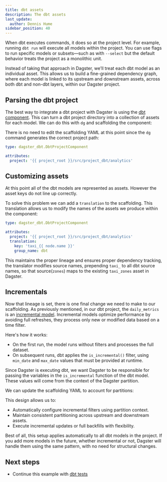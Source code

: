 ```yaml
---
title: dbt assets
description: The dbt assets
last_update:
  author: Dennis Hume
sidebar_position: 40
---
```


When dbt executes commands, it does so at the project level. For example, running `dbt run` will execute all models within the project. You can use flags to run specific models or subsets—such as with `--select` but the default behavior treats the project as a monolithic unit.

Instead of taking that approach in Dagster, we’ll treat each dbt model as an individual asset. This allows us to build a fine-grained dependency graph, where each model is linked to its upstream and downstream assets, across both dbt and non-dbt layers, within our Dagster project.

## Parsing the dbt project

The best way to integrate a dbt project with Dagster is using the [dbt component](/integrations/libraries/dbt). This can turn a dbt project directory into a collection of assets for each model. We can do this with `dg` and scaffolding the component:

<CliInvocationExample path="docs_projects/project_dbt/commands/dg-scaffold-dbt-component.txt" />

There is no need to edit the scaffolding YAML at this point since the `dg` command generates the correct project path:

```yaml
type: dagster_dbt.DbtProjectComponent

attributes:
  project: '{{ project_root }}/src/project_dbt/analytics'
```

## Customizing assets

At this point all of the dbt models are represented as assets. However the asset keys do not line up correctly.

To solve this problem we can add a `translation` to the scaffolding. This translation allows us to modify the names of the assets we produce within the component:

```yaml
type: dagster_dbt.DbtProjectComponent

attributes:
  project: '{{ project_root }}/src/project_dbt/analytics'
  translation:
    key: 'taxi_{{ node.name }}'
    group_name: dbt
```

This maintains the proper lineage and ensures proper dependency tracking, the translator modifies source names, prepending `taxi_` to all dbt source names, so that source(`zones`) maps to the existing `taxi_zones` asset in Dagster.

## Incrementals

Now that lineage is set, there is one final change we need to make to our scaffolding. As previously mentioned, in our dbt project, the `daily_metrics` is an [incremental model](https://docs.getdbt.com/docs/build/incremental-models). Incremental models optimize performance by avoiding full refreshes, they process only new or modified data based on a time filter.

<CodeExample
  path="docs_projects/project_dbt/src/project_dbt/analytics/models/marts/daily_metrics.sql"
  language="sql"
  title="src/project_dbt/analytics/models/marts/daily_metrics.sql"
/>

Here's how it works:

- On the first run, the model runs without filters and processes the full dataset.
- On subsequent runs, dbt applies the `is_incremental()` filter, using `min_date` and `max_date` values that must be provided at runtime.

Since Dagster is executing dbt, we want Dagster to be responsible for passing the variables in the `is_incremental` function of the dbt model. These values will come from the context of the Dagster partition.

We can update the scaffolding YAML to account for partitions:

<CodeExample
  path="docs_projects/project_dbt/src/project_dbt/defs/transform/defs.yaml"
  language="yaml"
  title="src/project_dbt/defs/transform/defs.yaml"
/>

This design allows us to:

- Automatically configure incremental filters using partition context.
- Maintain consistent partitioning across upstream and downstream assets.
- Execute incremental updates or full backfills with flexibility.

Best of all, this setup applies automatically to all dbt models in the project. If you add more models in the future, whether incremental or not, Dagster will handle them using the same pattern, with no need for structural changes.

## Next steps

- Continue this example with [dbt tests](/examples/dbt/dbt-tests)
